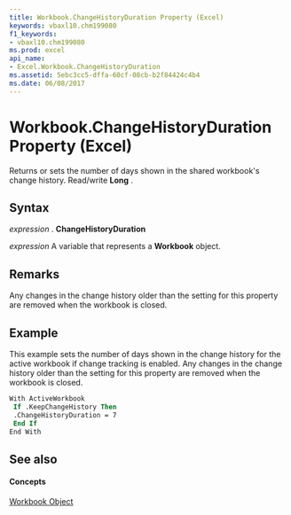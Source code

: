 ```yaml
---
title: Workbook.ChangeHistoryDuration Property (Excel)
keywords: vbaxl10.chm199080
f1_keywords:
- vbaxl10.chm199080
ms.prod: excel
api_name:
- Excel.Workbook.ChangeHistoryDuration
ms.assetid: 5ebc3cc5-dffa-60cf-08cb-b2f84424c4b4
ms.date: 06/08/2017
---
```



# Workbook.ChangeHistoryDuration Property (Excel)

Returns or sets the number of days shown in the shared workbook's change history. Read/write  **Long** .


## Syntax

 _expression_ . **ChangeHistoryDuration**

 _expression_ A variable that represents a **Workbook** object.


## Remarks

Any changes in the change history older than the setting for this property are removed when the workbook is closed.


## Example

This example sets the number of days shown in the change history for the active workbook if change tracking is enabled. Any changes in the change history older than the setting for this property are removed when the workbook is closed.


```vb
With ActiveWorkbook 
 If .KeepChangeHistory Then 
 .ChangeHistoryDuration = 7 
 End If 
End With
```


## See also


#### Concepts


[Workbook Object](workbook-object-excel.md)

